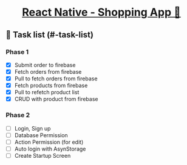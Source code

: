 <h1 align="center">
  <a href="https://buisihung11.github.io/">
    React Native - Shopping App 🛒
  </a>
</h1>

## 📃 Task list (#-task-list)
### Phase 1
- [x] Submit order to firebase 
- [x] Fetch orders from firebase 
- [x] Pull to fetch orders from firebase 
- [x] Fetch products from firebase 
- [x] Pull to refetch product list 
- [x] CRUD with product from firebase

### Phase 2
- [ ] Login, Sign up  
- [ ] Database Permission  
- [ ] Action Permission (for edit)  
- [ ] Auto login with AsynStorage  
- [ ] Create Startup Screen 